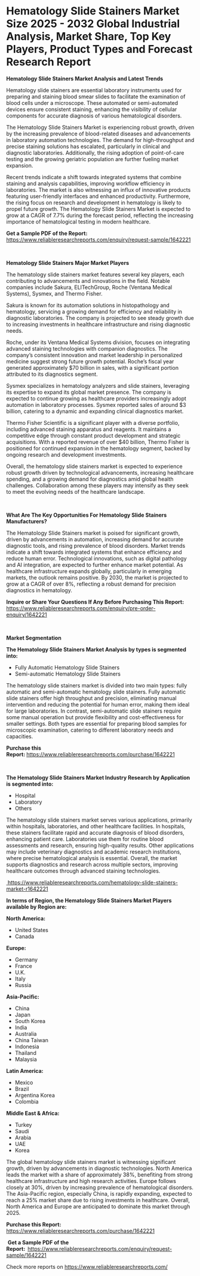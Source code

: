 <p><h1>Hematology Slide Stainers Market Size 2025 - 2032 Global Industrial Analysis, Market Share, Top Key Players, Product Types and Forecast Research Report</h1></p><p><strong>Hematology Slide Stainers Market Analysis and Latest Trends</strong></p>
<p><p>Hematology slide stainers are essential laboratory instruments used for preparing and staining blood smear slides to facilitate the examination of blood cells under a microscope. These automated or semi-automated devices ensure consistent staining, enhancing the visibility of cellular components for accurate diagnosis of various hematological disorders. </p><p>The Hematology Slide Stainers Market is experiencing robust growth, driven by the increasing prevalence of blood-related diseases and advancements in laboratory automation technologies. The demand for high-throughput and precise staining solutions has escalated, particularly in clinical and diagnostic laboratories. Additionally, the rising adoption of point-of-care testing and the growing geriatric population are further fueling market expansion.</p><p>Recent trends indicate a shift towards integrated systems that combine staining and analysis capabilities, improving workflow efficiency in laboratories. The market is also witnessing an influx of innovative products featuring user-friendly interfaces and enhanced productivity. Furthermore, the rising focus on research and development in hematology is likely to propel future growth. The Hematology Slide Stainers Market is expected to grow at a CAGR of 7.7% during the forecast period, reflecting the increasing importance of hematological testing in modern healthcare.</p></p>
<p><strong>Get a Sample PDF of the Report:&nbsp;</strong> <a href="https://www.reliableresearchreports.com/enquiry/request-sample/1642221?utm_campaign=2714&utm_medium=2&utm_source=Github&utm_content=ia&utm_term=11042025&utm_id=hematology-slide-stainers">https://www.reliableresearchreports.com/enquiry/request-sample/1642221</a></p>
<p>&nbsp;</p>
<p><strong>Hematology Slide Stainers Major Market Players</strong></p>
<p><p>The hematology slide stainers market features several key players, each contributing to advancements and innovations in the field. Notable companies include Sakura, ELITechGroup, Roche (Ventana Medical Systems), Sysmex, and Thermo Fisher.</p><p>Sakura is known for its automation solutions in histopathology and hematology, servicing a growing demand for efficiency and reliability in diagnostic laboratories. The company is projected to see steady growth due to increasing investments in healthcare infrastructure and rising diagnostic needs.</p><p>Roche, under its Ventana Medical Systems division, focuses on integrating advanced staining technologies with companion diagnostics. The company’s consistent innovation and market leadership in personalized medicine suggest strong future growth potential. Roche’s fiscal year generated approximately $70 billion in sales, with a significant portion attributed to its diagnostics segment.</p><p>Sysmex specializes in hematology analyzers and slide stainers, leveraging its expertise to expand its global market presence. The company is expected to continue growing as healthcare providers increasingly adopt automation in laboratory processes. Sysmex reported sales of around $3 billion, catering to a dynamic and expanding clinical diagnostics market.</p><p>Thermo Fisher Scientific is a significant player with a diverse portfolio, including advanced staining apparatus and reagents. It maintains a competitive edge through constant product development and strategic acquisitions. With a reported revenue of over $40 billion, Thermo Fisher is positioned for continued expansion in the hematology segment, backed by ongoing research and development investments.</p><p>Overall, the hematology slide stainers market is expected to experience robust growth driven by technological advancements, increasing healthcare spending, and a growing demand for diagnostics amid global health challenges. Collaboration among these players may intensify as they seek to meet the evolving needs of the healthcare landscape.</p></p>
<p>&nbsp;</p>
<p><strong>What Are The Key Opportunities For Hematology Slide Stainers Manufacturers?</strong></p>
<p><p>The Hematology Slide Stainers market is poised for significant growth, driven by advancements in automation, increasing demand for accurate diagnostic tools, and rising prevalence of blood disorders. Market trends indicate a shift towards integrated systems that enhance efficiency and reduce human error. Technological innovations, such as digital pathology and AI integration, are expected to further enhance market potential. As healthcare infrastructure expands globally, particularly in emerging markets, the outlook remains positive. By 2030, the market is projected to grow at a CAGR of over 8%, reflecting a robust demand for precision diagnostics in hematology.</p></p>
<p><strong>Inquire or Share Your Questions If Any Before Purchasing This Report:</strong> <a href="https://www.reliableresearchreports.com/enquiry/pre-order-enquiry/1642221?utm_campaign=2714&utm_medium=2&utm_source=Github&utm_content=ia&utm_term=11042025&utm_id=hematology-slide-stainers">https://www.reliableresearchreports.com/enquiry/pre-order-enquiry/1642221</a></p>
<p>&nbsp;</p>
<p><strong>Market Segmentation</strong></p>
<p><strong>The Hematology Slide Stainers Market Analysis by types is segmented into:</strong></p>
<p><ul><li>Fully Automatic Hematology Slide Stainers</li><li>Semi-automatic Hematology Slide Stainers</li></ul></p>
<p><p>The hematology slide stainers market is divided into two main types: fully automatic and semi-automatic hematology slide stainers. Fully automatic slide stainers offer high throughput and precision, eliminating manual intervention and reducing the potential for human error, making them ideal for large laboratories. In contrast, semi-automatic slide stainers require some manual operation but provide flexibility and cost-effectiveness for smaller settings. Both types are essential for preparing blood samples for microscopic examination, catering to different laboratory needs and capacities.</p></p>
<p><strong>Purchase this Report:&nbsp;</strong><a href="https://www.reliableresearchreports.com/purchase/1642221?utm_campaign=2714&utm_medium=2&utm_source=Github&utm_content=ia&utm_term=11042025&utm_id=hematology-slide-stainers">https://www.reliableresearchreports.com/purchase/1642221</a></p>
<p>&nbsp;</p>
<p><strong>The Hematology Slide Stainers Market Industry Research by Application is segmented into:</strong></p>
<p><ul><li>Hospital</li><li>Laboratory</li><li>Others</li></ul></p>
<p><p>The hematology slide stainers market serves various applications, primarily within hospitals, laboratories, and other healthcare facilities. In hospitals, these stainers facilitate rapid and accurate diagnosis of blood disorders, enhancing patient care. Laboratories use them for routine blood assessments and research, ensuring high-quality results. Other applications may include veterinary diagnostics and academic research institutions, where precise hematological analysis is essential. Overall, the market supports diagnostics and research across multiple sectors, improving healthcare outcomes through advanced staining technologies.</p></p>
<p><a href="https://www.reliableresearchreports.com/hematology-slide-stainers-market-r1642221?utm_campaign=2714&utm_medium=2&utm_source=Github&utm_content=ia&utm_term=11042025&utm_id=hematology-slide-stainers">&nbsp;https://www.reliableresearchreports.com/hematology-slide-stainers-market-r1642221</a></p>
<p><strong>In terms of Region, the Hematology Slide Stainers Market Players available by Region are:</strong></p>
<p>
    <p> <strong> North America: </strong>
        <ul>
            <li>United States</li>
            <li>Canada</li>
        </ul>
        </p> 
    <p> <strong> Europe: </strong>
        <ul>
            <li>Germany</li>
            <li>France</li>
            <li>U.K.</li>
            <li>Italy</li>
            <li>Russia</li>
        </ul>
        </p> 
    <p> <strong> Asia-Pacific: </strong>
        <ul>
            <li>China</li>
            <li>Japan</li>
            <li>South Korea</li>
            <li>India</li>
            <li>Australia</li>
            <li>China Taiwan</li>
            <li>Indonesia</li>
            <li>Thailand</li>
            <li>Malaysia</li>
        </ul>
        </p> 
    <p> <strong> Latin America: </strong>
        <ul>
            <li>Mexico</li>
            <li>Brazil</li>
            <li>Argentina Korea</li>
            <li>Colombia</li>
        </ul>
        </p> 
    <p> <strong> Middle East & Africa: </strong>
        <ul>
            <li>Turkey</li>
            <li>Saudi</li>
            <li>Arabia</li>
            <li>UAE</li>
            <li>Korea</li>
        </ul>
    </p>
    </p>
<p><p>The global hematology slide stainers market is witnessing significant growth, driven by advancements in diagnostic technologies. North America leads the market with a share of approximately 38%, benefiting from strong healthcare infrastructure and high research activities. Europe follows closely at 30%, driven by increasing prevalence of hematological disorders. The Asia-Pacific region, especially China, is rapidly expanding, expected to reach a 25% market share due to rising investments in healthcare. Overall, North America and Europe are anticipated to dominate this market through 2025.</p></p>
<p><strong>Purchase this Report: </strong><a href="https://www.reliableresearchreports.com/purchase/1642221?utm_campaign=2714&utm_medium=2&utm_source=Github&utm_content=ia&utm_term=11042025&utm_id=hematology-slide-stainers">https://www.reliableresearchreports.com/purchase/1642221</a></p>
<p>&nbsp;<strong>Get a Sample PDF of the Report:&nbsp;&nbsp;</strong><a href="https://www.reliableresearchreports.com/enquiry/request-sample/1642221?utm_campaign=2714&utm_medium=2&utm_source=Github&utm_content=ia&utm_term=11042025&utm_id=hematology-slide-stainers">https://www.reliableresearchreports.com/enquiry/request-sample/1642221</a></p>
<p><strong></strong></p>
<p>Check more reports on <a href="https://www.reliableresearchreports.com/?utm_campaign=2714&utm_medium=2&utm_source=Github&utm_content=ia&utm_term=11042025&utm_id=hematology-slide-stainers">https://www.reliableresearchreports.com/</a></p>